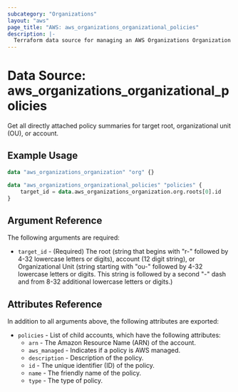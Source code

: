 ```yaml
---
subcategory: "Organizations"
layout: "aws"
page_title: "AWS: aws_organizations_organizational_policies"
description: |-
  Terraform data source for managing an AWS Organizations Organization Policies.
---
```


# Data Source: aws_organizations_organizational_policies

Get all directly attached policy summaries for target root, organizational unit (OU), or account.

## Example Usage

```terraform
data "aws_organizations_organization" "org" {}

data "aws_organizations_organizational_policies" "policies" {
    target_id = data.aws_organizations_organization.org.roots[0].id
}
```

## Argument Reference

The following arguments are required:

* `target_id` - (Required) The root (string that begins with "r-" followed by 4-32 lowercase letters or digits), account (12 digit string), or Organizational Unit (string starting with "ou-" followed by 4-32 lowercase letters or digits. This string is followed by a second "-" dash and from 8-32 additional lowercase letters or digits.)

## Attributes Reference

In addition to all arguments above, the following attributes are exported:

* `policies` - List of child accounts, which have the following attributes:
    * `arn` - The Amazon Resource Name (ARN) of the account.
    * `aws_managed` - Indicates if a policy is AWS managed.
    * `description` - Description of the policy.
    * `id` - The unique identifier (ID) of the policy.
    * `name` - The friendly name of the policy.
    * `type` - The type of policy.
